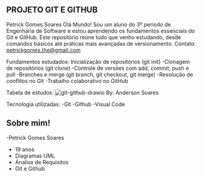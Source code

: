 ## PROJETO GIT E GITHUB  
Petrick Gomes Soares
 Olá Mundo! Sou um aluno do 3º período de Engenharia de Software e estou aprendendo os fundamentos essenciais do Git e GitHub. Este repositório reúne tudo que venho estudando, desde comandos básicos até práticas mais avançadas de versionamento.
Contato: petrickgomes.the@gmail.com  

Fundamentos estudados:
Inicialização de repositórios (git init)
-Clonagem de repositórios (git clone)
-Controle de versões com add, commit, push e pull
-Branches e merge (git branch, git checkout, git merge)
-Resolução de conflitos no Git
-Trabalho colaborativo no GitHub

Tabela de estudos:
![git-github-drawio](https://github.com/user-attachments/assets/7ccb19a0-614d-4124-90d4-68cbf8f69128)
By: Anderson Soares

 Tecnologia utilizadas:
 -Git
 -Github
 -Visual Code
 
 ## Sobre mim!
 -Petrick Gomes Soares
 - 19 anos
 - Diagramas UML
 - Ánalise de Requisitos
 - Git e Github

